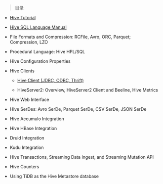 
> 目录

- [Hive Tutorial]()

- [Hive SQL Language Manual]()

- File Formats and Compression:  RCFile, Avro, ORC, Parquet; Compression, LZO

- Procedural Language:  Hive HPL/SQL

- Hive Configuration Properties

- Hive Clients

	- [Hive Client (JDBC, ODBC, Thrift)]()

	- HiveServer2:  Overview, HiveServer2 Client and Beeline, Hive Metrics

- Hive Web Interface

- Hive SerDes:  Avro SerDe, Parquet SerDe, CSV SerDe, JSON SerDe   

- Hive Accumulo Integration

- Hive HBase Integration

- Druid Integration

- Kudu Integration

- Hive Transactions, Streaming Data Ingest, and Streaming Mutation API

- Hive Counters

- Using TiDB as the Hive Metastore database